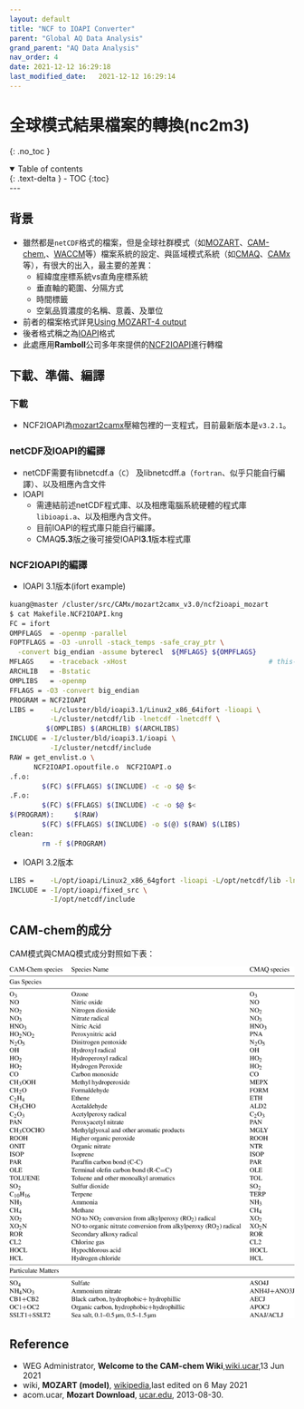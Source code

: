 ```yaml
---
layout: default
title: "NCF to IOAPI Converter"
parent: "Global AQ Data Analysis"
grand_parent: "AQ Data Analysis"
nav_order: 4
date: 2021-12-12 16:29:18              
last_modified_date:   2021-12-12 16:29:14
---
```


# 全球模式結果檔案的轉換(nc2m3)
{: .no_toc }

<details open markdown="block">
  <summary>
    Table of contents
  </summary>
  {: .text-delta }
- TOC
{:toc}
</details>
---

## 背景
- 雖然都是`netCDF`格式的檔案，但是全球社群模式（如[MOZART](https://en.wikipedia.org/wiki/MOZART_(model))、[CAM-chem][CAM-chem],、[WACCM][WACCM]等）檔案系統的設定、與區域模式系統（如[CMAQ](https://www.epa.gov/cmaq)、[CAMx](https://www.camx.com/about/)等），有很大的出入，最主要的差異：
  - 經緯度座標系統vs直角座標系統
  - 垂直軸的範圍、分隔方式
  - 時間標籤
  - 空氣品質濃度的名稱、意義、及單位
- 前者的檔案格式詳見[Using MOZART-4 output](https://wiki.ucar.edu/display/mozart4/Using+MOZART-4+output)
- 後者格式稱之為[IOAPI](https://www.cmascenter.org/ioapi/)格式
- 此處應用**Ramboll**公司多年來提供的[NCF2IOAPI](https://camx-wp.azurewebsites.net/getmedia/mozart2camx.6apr22.tgz)進行轉檔

[CAM-chem]: <https://wiki.ucar.edu/display/camchem/Home> "The Community Atmosphere Model with Chemistry (CAM-chem) is a component of the NCAR Community Earth System Model (CESM) and is used for simulations of global tropospheric and stratospheric atmospheric composition."
[WACCM]: <https://www2.acom.ucar.edu/gcm/waccm> "The Whole Atmosphere Community Climate Model (WACCM) is a comprehensive numerical model, spanning the range of altitude from the Earth's surface to the thermosphere"

## 下載、準備、編譯

### 下載
- NCF2IOAPI為[mozart2camx](https://camx-wp.azurewebsites.net/getmedia/mozart2camx.6apr22.tgz)壓縮包裡的一支程式，目前最新版本是`v3.2.1`。

### netCDF及IOAPI的編譯
- netCDF需要有libnetcdf.a（`C`） 及libnetcdff.a（`fortran`、似乎只能自行編譯）、以及相應內含文件
- IOAPI
  - 需連結前述netCDF程式庫、以及相應電腦系統硬體的程式庫`libioapi.a`、以及相應內含文件。
  - 目前IOAPI的程式庫只能自行編譯。
  - CMAQ**5.3**版之後可接受IOAPI**3.1**版本程式庫

### NCF2IOAPI的編譯
- IOAPI 3.1版本(ifort example)

```bash
kuang@master /cluster/src/CAMx/mozart2camx_v3.0/ncf2ioapi_mozart
$ cat Makefile.NCF2IOAPI.kng
FC = ifort
OMPFLAGS  = -openmp -parallel
FOPTFLAGS = -O3 -unroll -stack_temps -safe_cray_ptr \
  -convert big_endian -assume byterecl  ${MFLAGS} ${OMPFLAGS}
MFLAGS    = -traceback -xHost                                   # this-machine
ARCHLIB   = -Bstatic
OMPLIBS   = -openmp
FFLAGS = -O3 -convert big_endian
PROGRAM = NCF2IOAPI
LIBS =    -L/cluster/bld/ioapi3.1/Linux2_x86_64ifort -lioapi \
          -L/cluster/netcdf/lib -lnetcdf -lnetcdff \
         $(OMPLIBS) $(ARCHLIB) $(ARCHLIBS)
INCLUDE = -I/cluster/bld/ioapi3.1/ioapi \
          -I/cluster/netcdf/include
RAW = get_envlist.o \
      NCF2IOAPI.opoutfile.o  NCF2IOAPI.o
.f.o:
        $(FC) $(FFLAGS) $(INCLUDE) -c -o $@ $<
.F.o:
        $(FC) $(FFLAGS) $(INCLUDE) -c -o $@ $<
$(PROGRAM):     $(RAW)
        $(FC) $(FFLAGS) $(INCLUDE) -o $(@) $(RAW) $(LIBS)
clean:
        rm -f $(PROGRAM)
```
- IOAPI 3.2版本

```bash
LIBS =    -L/opt/ioapi/Linux2_x86_64gfort -lioapi -L/opt/netcdf/lib -lnetcdf -lnetcdff
INCLUDE = -I/opt/ioapi/fixed_src \
          -I/opt/netcdf/include
```

## CAM-chem的成分

CAM模式與CMAQ模式成分對照如下表：

![](https://github.com/sinotec2/Focus-on-Air-Quality/raw/main/assets/images/CAM-chemSpec.png)

## Reference
- WEG Administrator, **Welcome to the CAM-chem Wiki**,[wiki.ucar](https://wiki.ucar.edu/display/camchem/Home),13 Jun 2021
- wiki, **MOZART (model)**, [wikipedia](https://en.wikipedia.org/wiki/MOZART_(model)),last edited on 6 May 2021
- acom.ucar, **Mozart Download**, [ucar.edu](http://www.acom.ucar.edu/wrf-chem/mozart.shtml), 2013-08-30.